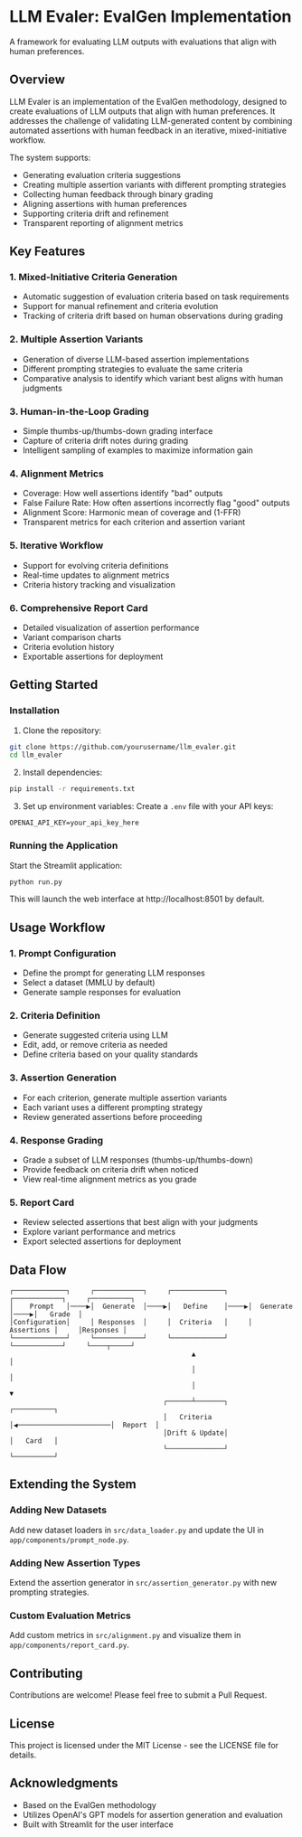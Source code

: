 # LLM Evaler: EvalGen Implementation

A framework for evaluating LLM outputs with evaluations that align with human preferences.

## Overview

LLM Evaler is an implementation of the EvalGen methodology, designed to create evaluations of LLM outputs that align with human preferences. It addresses the challenge of validating LLM-generated content by combining automated assertions with human feedback in an iterative, mixed-initiative workflow.

The system supports:
- Generating evaluation criteria suggestions
- Creating multiple assertion variants with different prompting strategies
- Collecting human feedback through binary grading
- Aligning assertions with human preferences
- Supporting criteria drift and refinement
- Transparent reporting of alignment metrics

## Key Features

### 1. Mixed-Initiative Criteria Generation
- Automatic suggestion of evaluation criteria based on task requirements
- Support for manual refinement and criteria evolution
- Tracking of criteria drift based on human observations during grading

### 2. Multiple Assertion Variants
- Generation of diverse LLM-based assertion implementations
- Different prompting strategies to evaluate the same criteria
- Comparative analysis to identify which variant best aligns with human judgments

### 3. Human-in-the-Loop Grading
- Simple thumbs-up/thumbs-down grading interface
- Capture of criteria drift notes during grading
- Intelligent sampling of examples to maximize information gain

### 4. Alignment Metrics
- Coverage: How well assertions identify "bad" outputs
- False Failure Rate: How often assertions incorrectly flag "good" outputs
- Alignment Score: Harmonic mean of coverage and (1-FFR)
- Transparent metrics for each criterion and assertion variant

### 5. Iterative Workflow
- Support for evolving criteria definitions
- Real-time updates to alignment metrics
- Criteria history tracking and visualization

### 6. Comprehensive Report Card
- Detailed visualization of assertion performance
- Variant comparison charts
- Criteria evolution history
- Exportable assertions for deployment

## Getting Started

### Installation

1. Clone the repository:
```bash
git clone https://github.com/yourusername/llm_evaler.git
cd llm_evaler
```

2. Install dependencies:
```bash
pip install -r requirements.txt
```

3. Set up environment variables:
Create a `.env` file with your API keys:
```
OPENAI_API_KEY=your_api_key_here
```

### Running the Application

Start the Streamlit application:
```bash
python run.py
```

This will launch the web interface at http://localhost:8501 by default.

## Usage Workflow

### 1. Prompt Configuration
- Define the prompt for generating LLM responses
- Select a dataset (MMLU by default)
- Generate sample responses for evaluation

### 2. Criteria Definition
- Generate suggested criteria using LLM
- Edit, add, or remove criteria as needed
- Define criteria based on your quality standards

### 3. Assertion Generation
- For each criterion, generate multiple assertion variants
- Each variant uses a different prompting strategy
- Review generated assertions before proceeding

### 4. Response Grading
- Grade a subset of LLM responses (thumbs-up/thumbs-down)
- Provide feedback on criteria drift when noticed
- View real-time alignment metrics as you grade

### 5. Report Card
- Review selected assertions that best align with your judgments
- Explore variant performance and metrics
- Export selected assertions for deployment

## Data Flow

```
┌─────────────┐     ┌────────────┐     ┌─────────────┐     ┌────────────┐     ┌──────────┐
│    Prompt   │────▶│  Generate  │────▶│   Define    │────▶│  Generate  │────▶│   Grade  │
│Configuration│     │ Responses  │     │  Criteria   │     │ Assertions │     │Responses │
└─────────────┘     └────────────┘     └─────────────┘     └────────────┘     └────┬─────┘
                                             ▲                                      │
                                             │                                      │
                                             │                                      ▼
                                      ┌──────┴───────┐                        ┌──────────┐
                                      │   Criteria   │◀───────────────────────│  Report  │
                                      │Drift & Update│                        │   Card   │
                                      └──────────────┘                        └──────────┘
```

## Extending the System

### Adding New Datasets
Add new dataset loaders in `src/data_loader.py` and update the UI in `app/components/prompt_node.py`.

### Adding New Assertion Types
Extend the assertion generator in `src/assertion_generator.py` with new prompting strategies.

### Custom Evaluation Metrics
Add custom metrics in `src/alignment.py` and visualize them in `app/components/report_card.py`.

## Contributing

Contributions are welcome! Please feel free to submit a Pull Request.

## License

This project is licensed under the MIT License - see the LICENSE file for details.

## Acknowledgments

- Based on the EvalGen methodology
- Utilizes OpenAI's GPT models for assertion generation and evaluation
- Built with Streamlit for the user interface 